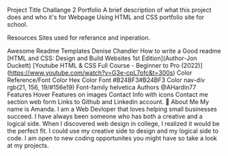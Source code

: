 Project Title Challange 2 Portfolio
A brief description of what this project does and who it's for Webpage Using HTML and CSS portfolio site for school.

Resources
Sites used for referance and inperation.

Awesome Readme Templates
Denise Chandler
How to write a Good readme
[HTML and CSS: Design and Build Websites 1st Edition](Author-Jon Duckett)
[Youtube HTML & CSS Full Course - Beginner to Pro (2022)]
(https://www.youtube.com/watch?v=G3e-cpL7ofc&t=300s)
Color Reference/Font
Color	Hex
Color Font	#B24BF3#B24BF3
Color nav-div	rgb(21, 156, 19/#156e19)
Font-family	helvetica
Authors
@AHardin77
Features
Hover Features on images
Contact Info with icons
Contact me section web form
Links to Github and Linkedin account.
🚀 About Me
My name is Amanda. I am a Web Devloper that loves helping small businesses succeed. I have always been someone who has both a creative and a logical side. When I discovered web design in college, I realized it would be the perfect fit. I could use my creative side to design and my logical side to code. I am open to new coding opportunites you might have so take a look at my projects. 
